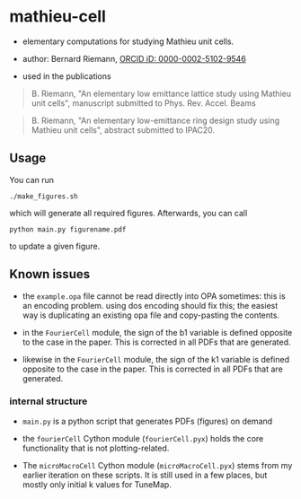 # mathieu-cell

* elementary computations for studying Mathieu unit cells.

* author: Bernard Riemann, [ORCID iD: 0000-0002-5102-9546](https://orcid.org/0000-0002-5102-9546)

* used in the publications

> B. Riemann, "An elementary low emittance lattice study using Mathieu unit cells", manuscript submitted to Phys. Rev. Accel. Beams

> B. Riemann, "An elementary low-emittance ring design study using Mathieu unit cells", abstract submitted to IPAC20.

## Usage

You can run

    ./make_figures.sh
    
which will generate all required figures. Afterwards, you can call 

    python main.py figurename.pdf
   
to update a given figure.

## Known issues

* the `example.opa` file cannot be read directly into OPA sometimes: this is an encoding problem. using dos encoding should fix this; the easiest way is duplicating an existing opa file and copy-pasting the contents.

* in the `FourierCell` module, the sign of the b1 variable is defined opposite to the case in the paper. This is corrected in all PDFs that are generated.

* likewise in the `FourierCell` module, the sign of the k1 variable is defined opposite to the case in the paper. This is corrected in all PDFs that are generated.


### internal structure

* `main.py` is a python script that generates PDFs (figures) on demand

* the `fourierCell` Cython module (`fourierCell.pyx`) holds the core functionality that is not plotting-related.
 
* The `microMacroCell` Cython module (`microMacroCell.pyx`) stems from my earlier iteration on these scripts. It is still used in a few places, but mostly only initial k values for TuneMap.

